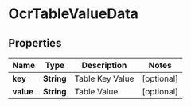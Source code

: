 

# OcrTableValueData


## Properties

| Name | Type | Description | Notes |
|------------ | ------------- | ------------- | -------------|
|**key** | **String** | Table Key Value |  [optional] |
|**value** | **String** | Table Value |  [optional] |



